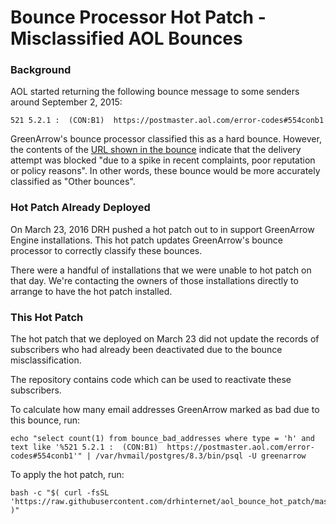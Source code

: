 # Bounce Processor Hot Patch - Misclassified AOL Bounces

### Background

AOL started returning the following bounce message to some senders around September 2, 2015:

```
521 5.2.1 :  (CON:B1)  https://postmaster.aol.com/error-codes#554conb1
```

GreenArrow's bounce processor classified this as a hard bounce. However, the contents of the [URL shown in the bounce](https://postmaster.aol.com/error-codes#554conb1) indicate that the delivery attempt was blocked "due to a spike in recent complaints, poor reputation or policy reasons". In other words, these bounce would be more accurately classified as "Other bounces".

### Hot Patch Already Deployed

On March 23, 2016 DRH pushed a hot patch out to in support GreenArrow Engine installations. This hot patch updates GreenArrow's bounce processor to correctly classify these bounces.

There were a handful of installations that we were unable to hot patch on that day. We're contacting the owners of those installations directly to arrange to have the hot patch installed.

### This Hot Patch

The hot patch that we deployed on March 23 did not update the records of subscribers who had already been deactivated due to the bounce misclassification.

The repository contains code which can be used to reactivate these subscribers.

To calculate how many email addresses GreenArrow marked as bad due to this bounce, run:

```
echo "select count(1) from bounce_bad_addresses where type = 'h' and text like '%521 5.2.1 :  (CON:B1)  https://postmaster.aol.com/error-codes#554conb1'" | /var/hvmail/postgres/8.3/bin/psql -U greenarrow
```

To apply the hot patch, run:

```
bash -c "$( curl -fsSL 'https://raw.githubusercontent.com/drhinternet/aol_bounce_hot_patch/master/run.sh' )"
```
